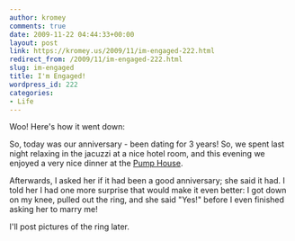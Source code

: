 ```yaml
---
author: kromey
comments: true
date: 2009-11-22 04:44:33+00:00
layout: post
link: https://kromey.us/2009/11/im-engaged-222.html
redirect_from: /2009/11/im-engaged-222.html
slug: im-engaged
title: I'm Engaged!
wordpress_id: 222
categories:
- Life
---
```


Woo! Here's how it went down:

So, today was our anniversary - been dating for 3 years! So, we spent last night relaxing in the jacuzzi at a nice hotel room, and this evening we enjoyed a very nice dinner at the [Pump House](http://www.pumphouse.com/).

Afterwards, I asked her if it had been a good anniversary; she said it had. I told her I had one more surprise that would make it even better: I got down on my knee, pulled out the ring, and she said "Yes!" before I even finished asking her to marry me!

I'll post pictures of the ring later.
